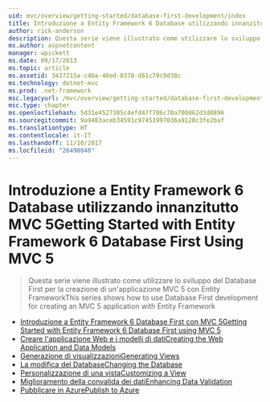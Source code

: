 ```yaml
---
uid: mvc/overview/getting-started/database-first-development/index
title: Introduzione a Entity Framework 6 Database utilizzando innanzitutto MVC 5 | Documenti Microsoft
author: rick-anderson
description: Questa serie viene illustrato come utilizzare lo sviluppo del Database First per la creazione di un'applicazione MVC 5 con Entity Framework
ms.author: aspnetcontent
manager: wpickett
ms.date: 09/17/2013
ms.topic: article
ms.assetid: 3437215a-c4ba-46ed-8378-d61c79c9d38c
ms.technology: dotnet-mvc
ms.prod: .net-framework
msc.legacyurl: /mvc/overview/getting-started/database-first-development
msc.type: chapter
ms.openlocfilehash: 5d31e4527305c4efd47f706c70a700d62d3d0896
ms.sourcegitcommit: 9a9483aceb34591c97451997036a9120c3fe2baf
ms.translationtype: HT
ms.contentlocale: it-IT
ms.lasthandoff: 11/10/2017
ms.locfileid: "26498040"
---
```

<a name="getting-started-with-entity-framework-6-database-first-using-mvc-5"></a><span data-ttu-id="86401-103">Introduzione a Entity Framework 6 Database utilizzando innanzitutto MVC 5</span><span class="sxs-lookup"><span data-stu-id="86401-103">Getting Started with Entity Framework 6 Database First Using MVC 5</span></span>
====================
> <span data-ttu-id="86401-104">Questa serie viene illustrato come utilizzare lo sviluppo del Database First per la creazione di un'applicazione MVC 5 con Entity Framework</span><span class="sxs-lookup"><span data-stu-id="86401-104">This series shows how to use Database First development for creating an MVC 5 application with Entity Framework</span></span>


- [<span data-ttu-id="86401-105">Introduzione a Entity Framework 6 Database First con MVC 5</span><span class="sxs-lookup"><span data-stu-id="86401-105">Getting Started with Entity Framework 6 Database First using MVC 5</span></span>](setting-up-database.md)
- [<span data-ttu-id="86401-106">Creare l'applicazione Web e i modelli di dati</span><span class="sxs-lookup"><span data-stu-id="86401-106">Creating the Web Application and Data Models</span></span>](creating-the-web-application.md)
- [<span data-ttu-id="86401-107">Generazione di visualizzazioni</span><span class="sxs-lookup"><span data-stu-id="86401-107">Generating Views</span></span>](generating-views.md)
- [<span data-ttu-id="86401-108">La modifica del Database</span><span class="sxs-lookup"><span data-stu-id="86401-108">Changing the Database</span></span>](changing-the-database.md)
- [<span data-ttu-id="86401-109">Personalizzazione di una vista</span><span class="sxs-lookup"><span data-stu-id="86401-109">Customizing a View</span></span>](customizing-a-view.md)
- [<span data-ttu-id="86401-110">Miglioramento della convalida dei dati</span><span class="sxs-lookup"><span data-stu-id="86401-110">Enhancing Data Validation</span></span>](enhancing-data-validation.md)
- [<span data-ttu-id="86401-111">Pubblicare in Azure</span><span class="sxs-lookup"><span data-stu-id="86401-111">Publish to Azure</span></span>](publish-to-azure.md)
